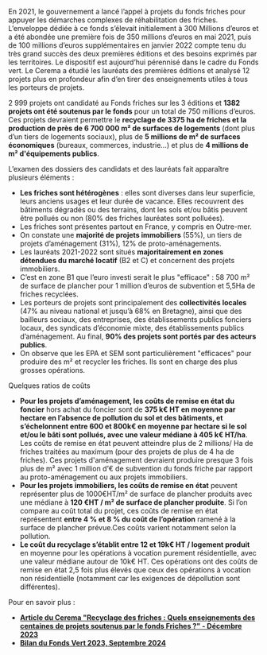 En 2021, le gouvernement a lancé l’appel à projets du fonds friches pour appuyer les démarches complexes de réhabilitation des friches. L’enveloppe dédiée à ce fonds s’élevait initialement à 300 Millions d’euros et a été abondée une première fois de 350 millions d’euros en mai 2021, puis de 100 millions d’euros supplémentaires en janvier 2022 compte tenu du très grand succès des deux premières éditions et des besoins exprimés par les territoires.
Le dispositif est aujourd’hui pérennisé dans le cadre du Fonds vert.  Le Cerema a étudié les lauréats des premières éditions et analysé 12 projets plus en profondeur afin d’en tirer des enseignements utiles à tous les porteurs de projets.

2 999 projets ont candidaté au Fonds friches sur les 3 éditions et **1382 projets ont été soutenus par le fonds** pour un total de 750 millions d’euros. Ces projets devraient permettre le **recyclage de 3375 ha de friches et la production de près de 6 700 000 m² de surfaces de logements** (dont plus d’un tiers de logements sociaux), plus de **5 millions de m² de surfaces économiques** (bureaux, commerces, industrie…) et plus de **4 millions de m² d'équipements publics**.

L’examen des dossiers des candidats et des lauréats fait apparaître plusieurs éléments :

- **Les friches sont hétérogènes** : elles sont diverses dans leur superficie, leurs anciens usages et leur durée de vacance. Elles recouvrent des bâtiments dégradés ou des terrains, dont les sols et/ou bâtis peuvent être pollués ou non (80% des friches lauréates sont polluées).
- Les friches sont présentes partout en France, y compris en Outre-mer.
- On constate une **majorité de projets immobiliers** (55%), un tiers de projets d’aménagement (31%), 12% de proto-aménagements.
- Les lauréats 2021-2022 sont situés **majoritairement en zones détendues du marché locatif** (B2 et C) et concernent des projets immobiliers.
- C’est en zone B1 que l’euro investi serait le plus "efficace" : 58 700 m² de surface de plancher pour 1 million d’euros de subvention et 5,5Ha de friches recyclées.
- Les porteurs de projets sont principalement des **collectivités locales** (47% au niveau national et jusqu’à 68% en Bretagne), ainsi que des bailleurs sociaux, des entreprises, des établissements publics fonciers locaux, des syndicats d’économie mixte, des établissements publics d’aménagement. Au final, **90% des projets sont portés par des acteurs publics**.
- On observe que les EPA et SEM sont particulièrement "efficaces" pour produire des m² et recycler les friches. Ils sont en charge des plus grosses opérations.


Quelques ratios de coûts
- **Pour les projets d’aménagement, les coûts de remise en état du foncier** hors achat du foncier sont de **375 k€ HT en moyenne par hectare en l’absence de pollution du sol et des bâtiments, et s’échelonnent entre 600 et 800k€ en moyenne par hectare si le sol et/ou le bâti sont pollués, avec une valeur médiane à 405 k€ HT/ha**. Les coûts de remise en état peuvent atteindre plus de 2 millions/ Ha de friches traitées au maximum (pour des projets de plus de 4 ha de friches). Ces projets d'aménagement devraient produire presque 3 fois plus de m² avec 1 million d’€ de subvention du fonds friche par rapport au proto-aménagement ou aux projets immobiliers.
- **Pour les projets immobiliers, les coûts de remise en état** peuvent représenter plus de 1000€HT/m² de surface de plancher produits avec une médiane à **120 €HT / m² de surface de plancher produite**. Si l’on compare au coût total du projet, ces coûts de remise en état représentent **entre 4 % et 8 % du coût de l’opération** ramené à la surface de plancher prévue.Ces coûts varient notamment selon la pollution.
- **Le coût du recyclage s’établit entre 12 et 19k€ HT / logement produit** en moyenne pour les opérations à vocation purement résidentielle, avec une valeur médiane autour de 10k€ HT. Ces opérations ont des coûts de remise en état 2,5 fois plus élevés que ceux des opérations à vocation non résidentielle (notamment car les exigences de dépollution sont différentes). 

Pour en savoir plus : 
- <a href=https://www.cerema.fr/fr/actualites/recyclage-friches-quels-enseignements-centaines-projets/ target=_blank>**Article du Cerema "Recyclage des friches : Quels enseignements des centaines de projets soutenus par le fonds Friches ?" - Décembre 2023** <i class="fa fa-external-link"></i></a>
- <a href=https://www.ecologie.gouv.fr/sites/default/files/documents/Bilan_Fonds_vert_2023_compresse.pdf target=_blank>**Bilan du Fonds Vert 2023, Septembre 2024** <i class="fa fa-external-link"></i></a>